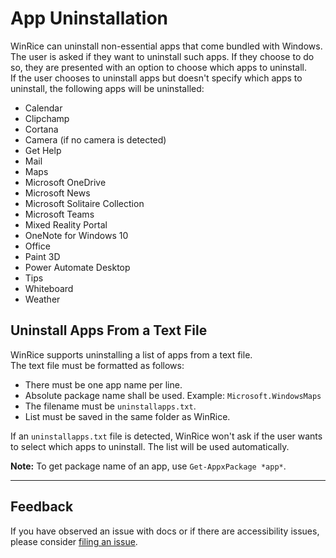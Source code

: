# App Uninstallation

WinRice can uninstall non-essential apps that come bundled with Windows.  
The user is asked if they want to uninstall such apps. If they choose to do so, they are presented with an option to choose which apps to uninstall.  
If the user chooses to uninstall apps but doesn't specify which apps to uninstall, the following apps will be uninstalled:

- Calendar
- Clipchamp
- Cortana
- Camera (if no camera is detected)
- Get Help
- Mail 
- Maps
- Microsoft OneDrive
- Microsoft News
- Microsoft Solitaire Collection
- Microsoft Teams
- Mixed Reality Portal
- OneNote for Windows 10
- Office
- Paint 3D
- Power Automate Desktop
- Tips
- Whiteboard
- Weather

## Uninstall Apps From a Text File

WinRice supports uninstalling a list of apps from a text file.  
The text file must be formatted as follows:

- There must be one app name per line.
- Absolute package name shall be used. Example: `Microsoft.WindowsMaps`
- The filename must be `uninstallapps.txt`.
- List must be saved in the same folder as WinRice.

If an `uninstallapps.txt` file is detected, WinRice won't ask if the user wants to select which apps to uninstall. The list will be used automatically.

**Note:** To get package name of an app, use `Get-AppxPackage *app*`.

---

## Feedback

If you have observed an issue with docs or if there are accessibility issues, please consider [filing an issue](https://github.com/pratyakshm/WinRice/issues/new?assignees=pratyakshm&labels=Issue-Docs&template=doc_issue.yaml&title=Docs+issue%3A+).
